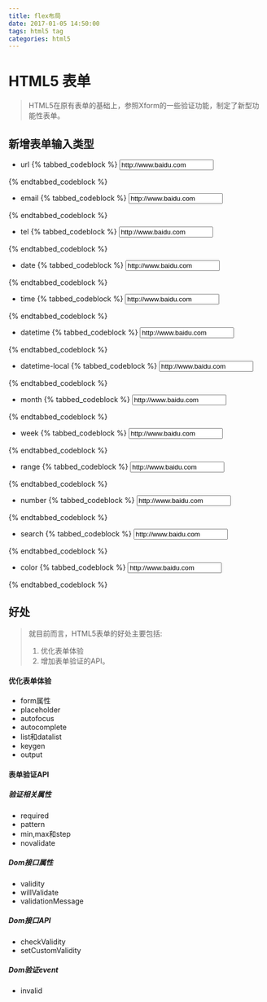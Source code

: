 ```yaml
---
title: flex布局
date: 2017-01-05 14:50:00
tags: html5 tag
categories: html5
---
```


# HTML5 表单
> HTML5在原有表单的基础上，参照Xform的一些验证功能，制定了新型功能性表单。

## 新增表单输入类型
* url
 {% tabbed_codeblock %}  
  <!-- tab html -->  
  	<input type="" value="http://www.baidu.com" />
  <!-- endtab -->  
 {% endtabbed_codeblock %}
* email
 {% tabbed_codeblock %}  
  <!-- tab html -->  
  	<input type="" value="http://www.baidu.com" />
  <!-- endtab -->  
 {% endtabbed_codeblock %}
* tel
 {% tabbed_codeblock %}  
  <!-- tab html -->  
  	<input type="" value="http://www.baidu.com" />
  <!-- endtab -->  
 {% endtabbed_codeblock %}
* date
 {% tabbed_codeblock %}  
  <!-- tab html -->  
  	<input type="" value="http://www.baidu.com" />
  <!-- endtab -->  
 {% endtabbed_codeblock %}
* time
 {% tabbed_codeblock %}  
  <!-- tab html -->  
  	<input type="" value="http://www.baidu.com" />
  <!-- endtab -->  
 {% endtabbed_codeblock %}
* datetime
 {% tabbed_codeblock %}  
  <!-- tab html -->  
  	<input type="" value="http://www.baidu.com" />
  <!-- endtab -->  
 {% endtabbed_codeblock %}
* datetime-local
 {% tabbed_codeblock %}  
  <!-- tab html -->  
  	<input type="" value="http://www.baidu.com" />
  <!-- endtab -->  
 {% endtabbed_codeblock %}
* month
 {% tabbed_codeblock %}  
  <!-- tab html -->  
  	<input type="" value="http://www.baidu.com" />
  <!-- endtab -->  
 {% endtabbed_codeblock %}
* week
 {% tabbed_codeblock %}  
  <!-- tab html -->  
  	<input type="" value="http://www.baidu.com" />
  <!-- endtab -->  
 {% endtabbed_codeblock %}
* range
 {% tabbed_codeblock %}  
  <!-- tab html -->  
  	<input type="" value="http://www.baidu.com" />
  <!-- endtab -->  
 {% endtabbed_codeblock %}
* number
 {% tabbed_codeblock %}  
  <!-- tab html -->  
  	<input type="" value="http://www.baidu.com" />
  <!-- endtab -->  
 {% endtabbed_codeblock %}
* search
 {% tabbed_codeblock %}  
  <!-- tab html -->  
  	<input type="" value="http://www.baidu.com" />
  <!-- endtab -->  
 {% endtabbed_codeblock %}
* color 
 {% tabbed_codeblock %}  
  <!-- tab html -->  
  	<input type="" value="http://www.baidu.com" />
  <!-- endtab -->  
 {% endtabbed_codeblock %}
 
## 好处
> 就目前而言，HTML5表单的好处主要包括:  
> 1. 优化表单体验  
> 2. 增加表单验证的API。

#### 优化表单体验
* form属性
* placeholder
* autofocus
* autocomplete
* list和datalist
* keygen
* output

#### 表单验证API

##### 验证相关属性
* required
* pattern
* min,max和step
* novalidate

##### Dom接口属性
* validity
* willValidate
* validationMessage

##### Dom接口API
* checkValidity
* setCustomValidity

##### Dom验证event
* invalid

